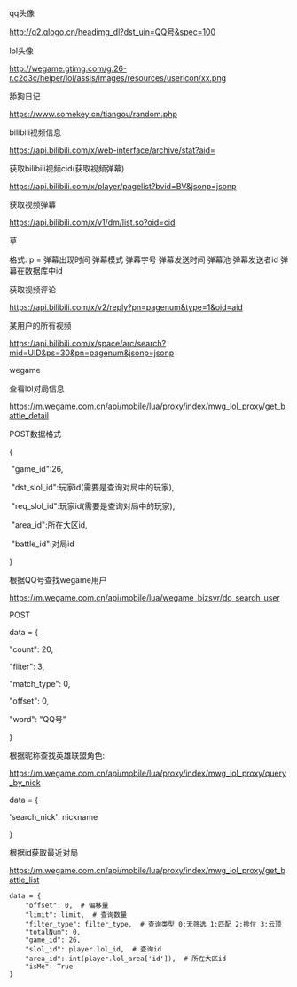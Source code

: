 qq头像

http://q2.qlogo.cn/headimg_dl?dst_uin=QQ号&spec=100

lol头像

http://wegame.gtimg.com/g.26-r.c2d3c/helper/lol/assis/images/resources/usericon/xx.png

舔狗日记

https://www.somekey.cn/tiangou/random.php



bilibili视频信息

https://api.bilibili.com/x/web-interface/archive/stat?aid=

获取bilibili视频cid(获取视频弹幕)

https://api.bilibili.com/x/player/pagelist?bvid=BV&jsonp=jsonp

获取视频弹幕

https://api.bilibili.com/x/v1/dm/list.so?oid=cid

<d p="265.59000,1,25,16777215,1593703582,0,10ed610c,34897347161358341">草</d>

格式: p =  弹幕出现时间 弹幕模式 弹幕字号 弹幕发送时间 弹幕池 弹幕发送者id 弹幕在数据库中id

获取视频评论

https://api.bilibili.com/x/v2/reply?pn=pagenum&type=1&oid=aid

某用户的所有视频

https://api.bilibili.com/x/space/arc/search?mid=UID&ps=30&pn=pagenum&jsonp=jsonp



wegame

查看lol对局信息

https://m.wegame.com.cn/api/mobile/lua/proxy/index/mwg_lol_proxy/get_battle_detail

POST数据格式

{

​	"game_id":26,

​	"dst_slol_id":玩家id(需要是查询对局中的玩家),

​	"req_slol_id":玩家id(需要是查询对局中的玩家),

​	"area_id":所在大区id,

​	"battle_id":对局id

}

根据QQ号查找wegame用户

https://m.wegame.com.cn/api/mobile/lua/wegame_bizsvr/do_search_user

POST

data = {

  "count": 20,

  "fliter": 3,

  "match_type": 0,

  "offset": 0,

  "word": "QQ号"

}

根据昵称查找英雄联盟角色:

https://m.wegame.com.cn/api/mobile/lua/proxy/index/mwg_lol_proxy/query_by_nick

data = {

  'search_nick': nickname

}

根据id获取最近对局

https://m.wegame.com.cn/api/mobile/lua/proxy/index/mwg_lol_proxy/get_battle_list

```
data = {
    "offset": 0,  # 偏移量
    "limit": limit,  # 查询数量
    "filter_type": filter_type,  # 查询类型 0:无筛选 1:匹配 2:排位 3:云顶
    "totalNum": 0,
    "game_id": 26,
    "slol_id": player.lol_id,  # 查询id
    "area_id": int(player.lol_area['id']),  # 所在大区id
    "isMe": True
}
```